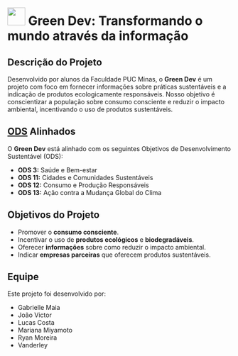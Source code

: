# <img src="https://i.giphy.com/media/v1.Y2lkPTc5MGI3NjExeDF3MGYxczQyazR4bnFoODlqb29tcTkwc2w5MzJwcDdrYnlodDJ6dCZlcD12MV9pbnRlcm5hbF9naWZfYnlfaWQmY3Q9cw/vlwVZMjk5ivdYwkDWT/giphy.gif" width="40" > Green Dev: Transformando o mundo através da informação

## Descrição do Projeto

Desenvolvido por alunos da Faculdade PUC Minas, o **Green Dev** é um projeto com foco em fornecer informações sobre práticas sustentáveis e a indicação de produtos ecologicamente responsáveis. Nosso objetivo é conscientizar a população sobre consumo consciente e reduzir o impacto ambiental, incentivando o uso de produtos sustentáveis.

## <a href="https://brasil.un.org/pt-br/sdgs" target="_blank">ODS</a> Alinhados

O **Green Dev** está alinhado com os seguintes Objetivos de Desenvolvimento Sustentável (ODS):
- **ODS 3:** Saúde e Bem-estar
- **ODS 11:** Cidades e Comunidades Sustentáveis
- **ODS 12:** Consumo e Produção Responsáveis
- **ODS 13:** Ação contra a Mudança Global do Clima

## Objetivos do Projeto

- Promover o **consumo consciente**.
- Incentivar o uso de **produtos ecológicos** e **biodegradáveis**.
- Oferecer **informações** sobre como reduzir o impacto ambiental.
- Indicar **empresas parceiras** que oferecem produtos sustentáveis.

## Equipe

Este projeto foi desenvolvido por:
- Gabrielle Maia
- João Victor
- Lucas Costa
- Mariana Miyamoto
- Ryan Moreira
- Vanderley
